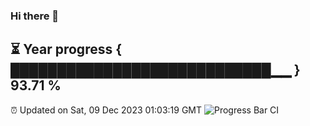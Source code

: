 ### Hi there 👋
⏳ Year progress { ████████████████████████████▁▁ } 93.71 %
---
⏰ Updated on Sat, 09 Dec 2023 01:03:19 GMT
![Progress Bar CI](https://github.com/liununu/liununu/workflows/Progress%20Bar%20CI/badge.svg)
